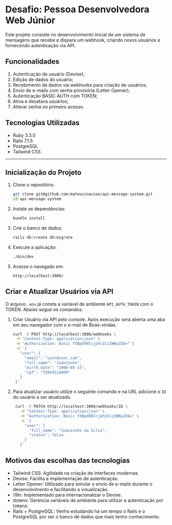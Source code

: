 # Desafio: Pessoa Desenvolvedora Web Júnior

Este projeto consiste no desenvolvimento inicial de um sistema de mensagens que recebe e dispara um webhook, criando novos usuários e fornecendo autenticação via API.

## Funcionalidades
1. Autenticação de usuário (Devise);
2. Edição de dados do usuário;
3. Recebimento de dados via webhooks para criação de usuários;
4. Envio de e-mails com senha provisória (Letter Opener);
5. Autenticação BASIC AUTH com TOKEN;
6. Ativa e desatava usuários;
7. Alterar senha no primeiro acesso.

## Tecnologias Utilizadas
- Ruby 3.3.0
- Rails 7.1.5
- PostgreSQL
- Tailwind CSS

---

## Inicialização do Projeto
1. Clone o repositório:
   
   ```bash
   git clone git@github.com:mateusinacioo/api-message-system.git
   cd api-message-system
   ```
2. Instale as dependências:
   
   ```bash
   bundle install
   ```
3. Crie o banco de dados:
   
   ```bash
   rails db:create db:migrate
   ```
4. Execute a aplicação:
   
   ```bash
   ./bin/dev
   ```
5. Acesse o navegado em:
   
   ```
   http://localhost:3000/
   ```

## Criar e Atualizar Usuários via API

O arquivo `.env` já consta a variável de ambiente `API_AUTH_TOKEN` com o TOKEN. Abaixo segue os comandos:

1. Criar Usuário via API pelo console. Após execução será aberta uma aba em seu navegador com o e-mail de Boas-vindas.
   
   ```bash
   curl -X POST http://localhost:3000/webhooks \
    -H "Content-Type: application/json" \
    -H "Authorization: Basic YXBpdXNlcjphcGlzZWNyZXQ=" \
    -d '{
      "user": {
        "email": "user@user.com",
        "full_name": "Joãozinho",
        "birth_date": "2000-05-15",
        "cpf": "33059114099"
      }
    }'
   ```
2. Para atualizar usuário utilize o seguinte comando e na URL adicione o `ID` do usuário a ser atualizado.
   
   ```bash
    curl -X PATCH http://localhost:3000/webhooks/ID \
      -H "Content-Type: application/json" \
      -H "Authorization: Basic YXBpdXNlcjphcGlzZWNyZXQ=" \
      -d '{
        "user": {
          "full_name": "Joãozinho da Silva",
          "status": false
        }
      }'
   ```
## Motivos das escolhas das tecnologias

- Tailwind CSS: Agilidade na criação de interfaces modernas.
- Devise: Facilita a implementação de autenticação.
- Letter Opener: Utilizado para simular o envio de e-mails durante o desenvolvimento e facilitando a visualização.
- i18n: Implementado para internacionalizar o Devise.
- dotenv: Gerencia variáveis de ambiente para utilizar a autenticação por tokens.
- Rails + PostgreSQL: Venho estudando há um tempo o Rails e o PostgreSQL por ser o banco de dados que mais tenho conhecimento.
